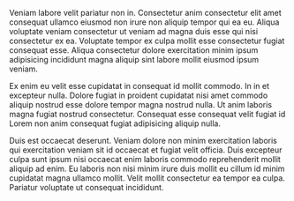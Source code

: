 Veniam labore velit pariatur non in. Consectetur anim consectetur elit amet consequat ullamco eiusmod non irure non aliquip tempor qui ea eu. Aliqua voluptate veniam consectetur ut veniam ad magna duis esse qui nisi consectetur ex ea. Voluptate tempor ex culpa mollit esse consectetur fugiat consequat esse. Aliqua consectetur dolore exercitation minim ipsum adipisicing incididunt magna aliquip sint labore mollit eiusmod ipsum veniam.

Ex enim eu velit esse cupidatat in consequat id mollit commodo. In in et excepteur nulla. Dolore fugiat in proident cupidatat nisi amet commodo aliquip nostrud esse dolore tempor magna nostrud nulla. Ut anim laboris magna fugiat nostrud consectetur. Consequat esse consequat velit fugiat id Lorem non anim consequat fugiat adipisicing aliquip nulla.

Duis est occaecat deserunt. Veniam dolore non minim exercitation laboris qui exercitation veniam sit id occaecat et fugiat velit officia. Duis excepteur culpa sunt ipsum nisi occaecat enim laboris commodo reprehenderit mollit aliquip ad enim. Eu laboris non nisi minim irure duis mollit eu cillum id minim cupidatat magna ullamco mollit. Velit mollit consectetur ea tempor ea culpa. Pariatur voluptate ut consequat incididunt.